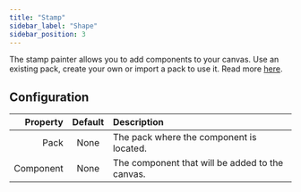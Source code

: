 ```yaml
---
title: "Stamp"
sidebar_label: "Shape"
sidebar_position: 3
---
```


The stamp painter allows you to add components to your canvas.
Use an existing pack, create your own or import a pack to use it. Read more [here](../pack).

## Configuration

|       Property |  Default  | Description                                                                                                                                      |
| -------------: | :-------: | :----------------------------------------------------------------------------------------------------------------------------------------------- |
| Pack | None | The pack where the component is located. |
| Component | None | The component that will be added to the canvas. |
